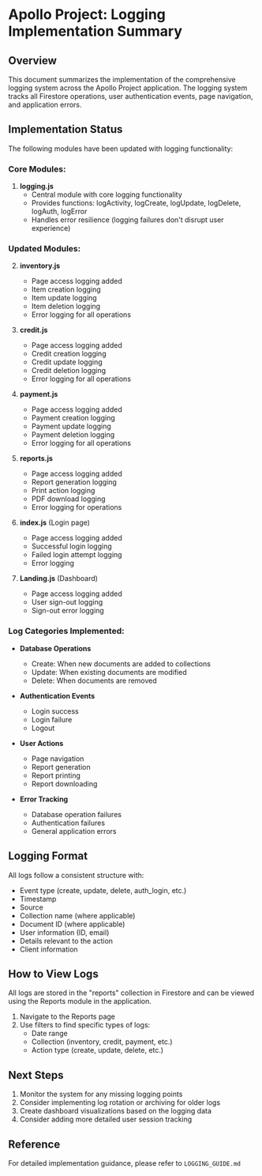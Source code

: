 # Apollo Project: Logging Implementation Summary

## Overview

This document summarizes the implementation of the comprehensive logging system across the Apollo Project application. The logging system tracks all Firestore operations, user authentication events, page navigation, and application errors.

## Implementation Status

The following modules have been updated with logging functionality:

### Core Modules:

1. **logging.js**
   - Central module with core logging functionality
   - Provides functions: logActivity, logCreate, logUpdate, logDelete, logAuth, logError
   - Handles error resilience (logging failures don't disrupt user experience)

### Updated Modules:

2. **inventory.js**
   - Page access logging added
   - Item creation logging
   - Item update logging
   - Item deletion logging
   - Error logging for all operations

3. **credit.js**
   - Page access logging added
   - Credit creation logging
   - Credit update logging
   - Credit deletion logging
   - Error logging for all operations

4. **payment.js**
   - Page access logging added
   - Payment creation logging
   - Payment update logging
   - Payment deletion logging
   - Error logging for all operations

5. **reports.js**
   - Page access logging added
   - Report generation logging
   - Print action logging
   - PDF download logging
   - Error logging for operations

6. **index.js** (Login page)
   - Page access logging added
   - Successful login logging
   - Failed login attempt logging
   - Error logging

7. **Landing.js** (Dashboard)
   - Page access logging added
   - User sign-out logging
   - Sign-out error logging

### Log Categories Implemented:

- **Database Operations**
  - Create: When new documents are added to collections
  - Update: When existing documents are modified
  - Delete: When documents are removed

- **Authentication Events**
  - Login success
  - Login failure
  - Logout

- **User Actions**
  - Page navigation
  - Report generation
  - Report printing
  - Report downloading

- **Error Tracking**
  - Database operation failures
  - Authentication failures
  - General application errors

## Logging Format

All logs follow a consistent structure with:

- Event type (create, update, delete, auth_login, etc.)
- Timestamp
- Source
- Collection name (where applicable)
- Document ID (where applicable)
- User information (ID, email)
- Details relevant to the action
- Client information

## How to View Logs

All logs are stored in the "reports" collection in Firestore and can be viewed using the Reports module in the application.

1. Navigate to the Reports page
2. Use filters to find specific types of logs:
   - Date range
   - Collection (inventory, credit, payment, etc.)
   - Action type (create, update, delete, etc.)

## Next Steps

1. Monitor the system for any missing logging points
2. Consider implementing log rotation or archiving for older logs
3. Create dashboard visualizations based on the logging data
4. Consider adding more detailed user session tracking

## Reference

For detailed implementation guidance, please refer to `LOGGING_GUIDE.md`
